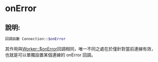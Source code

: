 # onError
## 說明:
```php
回調函數 Connection::$onError
```

其作用與[Worker::$onError](../worker/on-error.md)回調相同，唯一不同之處在於僅針對當前連線有效，也就是可以單獨設置某個連線的 onError 回調。
